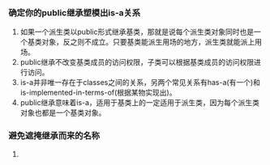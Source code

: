 ### 确定你的public继承塑模出is-a关系
1. 如果一个派生类以public形式继承基类，那就是说每个派生类对象同时也是一个基类对象，反之则不成立。只要基类能派生用场的地方，派生类就能派上用场。
2. public继承不改变基类成员的访问权限，子类可以根据基类成员的访问权限进行访问。
3. is-a并非唯一存在于classes之间的关系，另两个常见关系有has-a(有一个)和is-implemented-in-terms-of(根据某物实现出)。
4. public继承意味着is-a，适用于基类上的一定适用于派生类，因为每个派生类对象也都是一个基类对象。

### 避免遮掩继承而来的名称
1. 